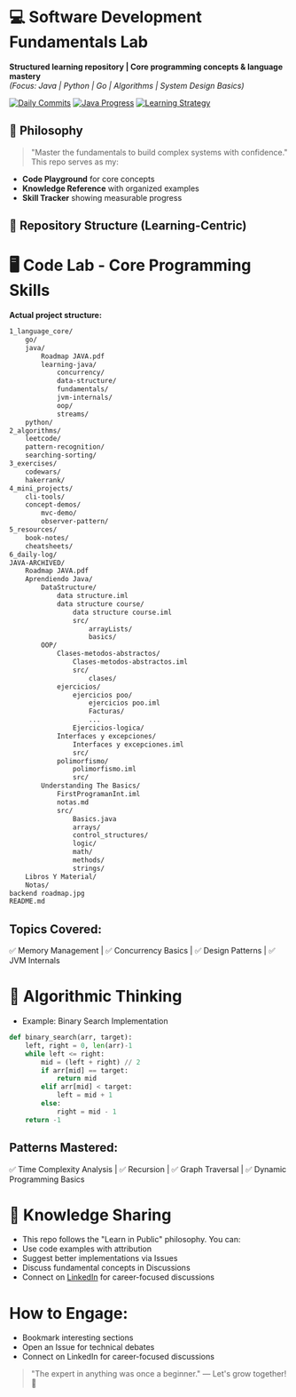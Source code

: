 # 💻 Software Development Fundamentals Lab 

**Structured learning repository | Core programming concepts & language mastery**  
*(Focus: Java | Python | Go | Algorithms | System Design Basics)*  

[![Daily Commits](https://img.shields.io/badge/Daily%20Commits-10%2B-brightgreen)](https://github.com/yourusername)
[![Java Progress](https://img.shields.io/badge/Java-60%25-orange)](https://dev.java/)
[![Learning Strategy](https://img.shields.io/badge/Learning_Strategy-TOPIC%20DEEP%20DIVES-blue)](https://yourblog.com)

## 🧠 Philosophy

> "Master the fundamentals to build complex systems with confidence."  
This repo serves as my:
- **Code Playground** for core concepts
- **Knowledge Reference** with organized examples
- **Skill Tracker** showing measurable progress

## 📂 Repository Structure (Learning-Centric)

# 🖥️ Code Lab - Core Programming Skills

**Actual project structure:**

```bash
1_language_core/
    go/
    java/
        Roadmap JAVA.pdf
        learning-java/
            concurrency/
            data-structure/
            fundamentals/
            jvm-internals/
            oop/
            streams/
    python/
2_algorithms/
    leetcode/
    pattern-recognition/
    searching-sorting/
3_exercises/
    codewars/
    hakerrank/
4_mini_projects/
    cli-tools/
    concept-demos/
        mvc-demo/
        observer-pattern/
5_resources/
    book-notes/
    cheatsheets/
6_daily-log/
JAVA-ARCHIVED/
    Roadmap JAVA.pdf
    Aprendiendo Java/
        DataStructure/
            data structure.iml
            data structure course/
                data structure course.iml
                src/
                    arrayLists/
                    basics/
        OOP/
            Clases-metodos-abstractos/
                Clases-metodos-abstractos.iml
                src/
                    clases/
            ejercicios/
                ejercicios poo/
                    ejercicios poo.iml
                    Facturas/
                    ...
                Ejercicios-logica/
            Interfaces y excepciones/
                Interfaces y excepciones.iml
                src/
            polimorfismo/
                polimorfismo.iml
                src/
        Understanding The Basics/
            FirstProgramanInt.iml
            notas.md
            src/
                Basics.java
                arrays/
                control_structures/
                logic/
                math/
                methods/
                strings/
    Libros Y Material/
    Notas/
backend roadmap.jpg
README.md
```

## Topics Covered:
✅ Memory Management | ✅ Concurrency Basics | ✅ Design Patterns | ✅ JVM Internals

# 🔷 Algorithmic Thinking
- Example: Binary Search Implementation
```python
def binary_search(arr, target):
    left, right = 0, len(arr)-1
    while left <= right:
        mid = (left + right) // 2
        if arr[mid] == target:
            return mid
        elif arr[mid] < target:
            left = mid + 1
        else:
            right = mid - 1
    return -1
```

## Patterns Mastered:
✅ Time Complexity Analysis | ✅ Recursion | ✅ Graph Traversal | ✅ Dynamic Programming Basics

# 🤝 Knowledge Sharing
- This repo follows the "Learn in Public" philosophy. You can:
- Use code examples with attribution
- Suggest better implementations via Issues
- Discuss fundamental concepts in Discussions
- Connect on [LinkedIn](https://www.linkedin.com/in/freddy-bautista-baquero/) for career-focused discussions

# How to Engage:
- Bookmark interesting sections
- Open an Issue for technical debates
- Connect on LinkedIn for career-focused discussions



> "The expert in anything was once a beginner." — Let's grow together! 🚀
